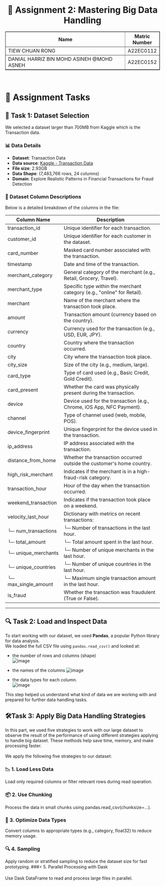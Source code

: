 # <div align='center'>📘 Assignment 2: Mastering Big Data Handling</div>

<table border="solid" align="center">
  <tr>
    <th>Name</th>
    <th>Matric Number</th>
  </tr>
  <tr>
    <td width=80%>TIEW CHUAN RONG</td>
    <td>A22EC0112</td>
  </tr>
  <tr>
    <td width=80%>DANIAL HARRIZ BIN MOHD ASINEH @MOHD ASNEH</td>
    <td>A22EC0152</td>
  </tr>
</table>
<br>

# 📝 Assignment Tasks

## 📂 Task 1: Dataset Selection  
We selected a dataset larger than 700MB from Kaggle which is the Transaction data.  

### 📊 Data Details
- **Dataset**: Transaction Data  
- **Data source**: [Kaggle - Transaction Data](https://www.kaggle.com/datasets/ismetsemedov/transactions)  
- **File size**: 2.93GB  
- **Data Shape**: (7,483,766 rows, 24 columns)  
- **Domain**: Explore Realistic Patterns in Financial Transactions for Fraud Detection  

### 🧾 Dataset Column Descriptions
Below is a detailed breakdown of the columns in the file:

| Column Name           | Description                                                                 |
|-----------------------|-----------------------------------------------------------------------------|
| transaction_id        | Unique identifier for each transaction.                                     |
| customer_id           | Unique identifier for each customer in the dataset.                         |
| card_number           | Masked card number associated with the transaction.                         |
| timestamp             | Date and time of the transaction.                                           |
| merchant_category     | General category of the merchant (e.g., Retail, Grocery, Travel).           |
| merchant_type         | Specific type within the merchant category (e.g., "online" for Retail).     |
| merchant              | Name of the merchant where the transaction took place.                      |
| amount                | Transaction amount (currency based on the country).                         |
| currency              | Currency used for the transaction (e.g., USD, EUR, JPY).                    |
| country               | Country where the transaction occurred.                                     |
| city                  | City where the transaction took place.                                      |
| city_size             | Size of the city (e.g., medium, large).                                     |
| card_type             | Type of card used (e.g., Basic Credit, Gold Credit).                        |
| card_present          | Whether the card was physically present during the transaction.             |
| device                | Device used for the transaction (e.g., Chrome, iOS App, NFC Payment).       |
| channel               | Type of channel used (web, mobile, POS).                                    |
| device_fingerprint    | Unique fingerprint for the device used in the transaction.                  |
| ip_address            | IP address associated with the transaction.                                 |
| distance_from_home    | Whether the transaction occurred outside the customer's home country.       |
| high_risk_merchant    | Indicates if the merchant is in a high-fraud-risk category.                 |
| transaction_hour      | Hour of the day when the transaction occurred.                              |
| weekend_transaction   | Indicates if the transaction took place on a weekend.                       |
| velocity_last_hour    | Dictionary with metrics on recent transactions:                             |
| └─ num_transactions   | └─ Number of transactions in the last hour.                                 |
| └─ total_amount       | └─ Total amount spent in the last hour.                                     |
| └─ unique_merchants   | └─ Number of unique merchants in the last hour.                             |
| └─ unique_countries   | └─ Number of unique countries in the last hour.                             |
| └─ max_single_amount  | └─ Maximum single transaction amount in the last hour.                      |
| is_fraud              | Whether the transaction was fraudulent (True or False).                     |

---

## 🔍 Task 2: Load and Inspect Data  
To start working with our dataset, we used **Pandas**, a popular Python library for data analysis.  
We loaded the full CSV file using `pandas.read_csv()` and looked at:
- the number of rows and columns (shape) <br>
  ![image](https://github.com/user-attachments/assets/2ed1415b-87a4-436c-93f9-6a01a4facafb)

- the names of the columns
  ![image](https://github.com/user-attachments/assets/06b4356e-0007-4262-89f7-2f207b30d7d1)

- the data types for each column.<br>
  ![image](https://github.com/user-attachments/assets/d965020f-0e0e-4de7-9cb1-c8e88cb880db) <br>


This step helped us understand what kind of data we are working with and prepared for further data handling tasks.

## 🛠️Task 3: Apply Big Data Handling Strategies
In this part, we used five strategies to work with our large dataset to observe the result of the performance of using different strategies applying to handle big dataset. These methods help save time, memory, and make processing faster. <br><br>
We apply the following five strategies to our dataset: <br>

### 📉 1. Load Less Data

Load only required columns or filter relevant rows during read operation.
### 📦 2. Use Chunking

Process the data in small chunks using pandas.read_csv(chunksize=...).
### 🧮 3. Optimize Data Types

Convert columns to appropriate types (e.g., category, float32) to reduce memory usage.
### 🔍 4. Sampling

Apply random or stratified sampling to reduce the dataset size for fast prototyping.
###⚡ 5. Parallel Processing with Dask

Use Dask DataFrame to read and process large files in parallel.


